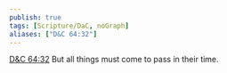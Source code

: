 ```yaml
---
publish: true
tags: [Scripture/DaC, noGraph]
aliases: ["D&C 64:32"]
---
```

[D&C 64:32](https://churchofjesuschrist.org/study/scriptures/dc-testament/dc/64?lang=eng&id=p32#p32) But all things must come to pass in their time.
